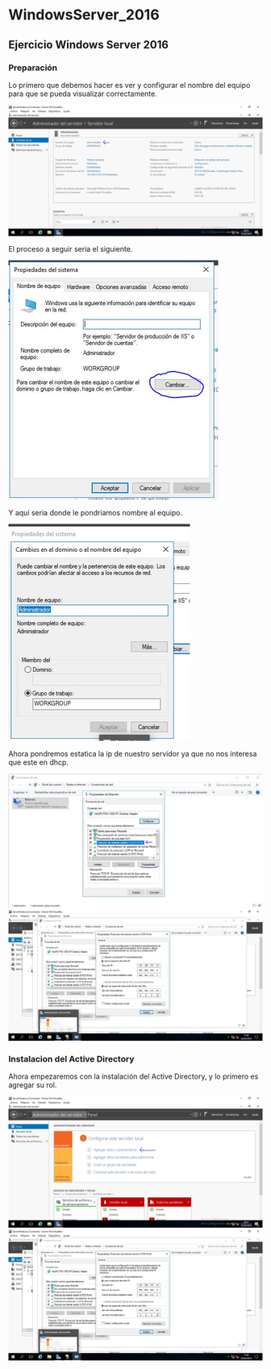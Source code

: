 # WindowsServer_2016
## Ejercicio Windows Server 2016
### Preparación
Lo primero que debemos hacer es ver y configurar el nombre del equipo para que se pueda visualizar correctamente.

![Imagen Nombre Equipo](https://github.com/josemanueltorreslopez/WindowsServer_2016/blob/master/Nombre%20Equipo.JPG)

El proceso a seguir seria el siguiente.

![Imagen Proceso](https://github.com/josemanueltorreslopez/WindowsServer_2016/blob/master/Proceso.JPG)

Y aquí seria donde le pondriamos nombre al equipo.

![Imagen Proceso1](https://github.com/josemanueltorreslopez/WindowsServer_2016/blob/master/Proceso1.JPG)

Ahora pondremos estatica la ip de nuestro servidor ya que no nos interesa que este en dhcp.

![Imagen IpStatic](https://github.com/josemanueltorreslopez/WindowsServer_2016/blob/master/IpStatic.JPG)
![Imagen IpStatic2](https://github.com/josemanueltorreslopez/WindowsServer_2016/blob/master/IpStatic2.JPG)

### Instalacion del Active Directory
Ahora empezaremos con la instalación del Active Directory, y lo primero es agregar su rol.

![Imagen RolAD](https://github.com/josemanueltorreslopez/WindowsServer_2016/blob/master/RolAD.JPG)
![Imagen RolAD2](https://github.com/josemanueltorreslopez/WindowsServer_2016/blob/master/IpStatic2.JPG)
